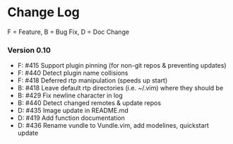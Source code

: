 Change Log
==========
F = Feature, B = Bug Fix, D = Doc Change

### Version 0.10
- F: #415 Support plugin pinning (for non-git repos & preventing updates)
- F: #440 Detect plugin name collisions
- F: #418 Deferred rtp manipulation (speeds up start)
- B: #418 Leave default rtp directories (i.e. ~/.vim) where they should be
- B: #429 Fix newline character in log
- B: #440 Detect changed remotes & update repos
- D: #435 Image update in README.md
- D: #419 Add function documentation
- D: #436 Rename vundle to Vundle.vim, add modelines, quickstart update
